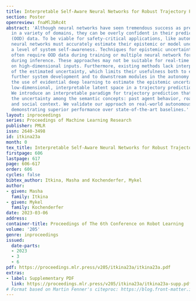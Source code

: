 ```yaml
---
title: Interpretable Self-Aware Neural Networks for Robust Trajectory Prediction
section: Poster
openreview: fnaMlJbRc4t
abstract: 'Although neural networks have seen tremendous success as predictive models
  in a variety of domains, they can be overly confident in their predictions on out-of-distribution
  (OOD) data. To be viable for safety-critical applications, like autonomous vehicles,
  neural networks must accurately estimate their epistemic or model uncertainty, achieving
  a level of system self-awareness. Techniques for epistemic uncertainty quantification
  often require OOD data during training or multiple neural network forward passes
  during inference. These approaches may not be suitable for real-time performance
  on high-dimensional inputs. Furthermore, existing methods lack interpretability
  of the estimated uncertainty, which limits their usefulness both to engineers for
  further system development and to downstream modules in the autonomy stack. We propose
  the use of evidential deep learning to estimate the epistemic uncertainty over a
  low-dimensional, interpretable latent space in a trajectory prediction setting.
  We introduce an interpretable paradigm for trajectory prediction that distributes
  the uncertainty among the semantic concepts: past agent behavior, road structure,
  and social context. We validate our approach on real-world autonomous driving data,
  demonstrating superior performance over state-of-the-art baselines.'
layout: inproceedings
series: Proceedings of Machine Learning Research
publisher: PMLR
issn: 2640-3498
id: itkina23a
month: 0
tex_title: Interpretable Self-Aware Neural Networks for Robust Trajectory Prediction
firstpage: 606
lastpage: 617
page: 606-617
order: 606
cycles: false
bibtex_author: Itkina, Masha and Kochenderfer, Mykel
author:
- given: Masha
  family: Itkina
- given: Mykel
  family: Kochenderfer
date: 2023-03-06
address:
container-title: Proceedings of The 6th Conference on Robot Learning
volume: '205'
genre: inproceedings
issued:
  date-parts:
  - 2023
  - 3
  - 6
pdf: https://proceedings.mlr.press/v205/itkina23a/itkina23a.pdf
extras:
- label: Supplementary PDF
  link: https://proceedings.mlr.press/v205/itkina23a/itkina23a-supp.pdf
# Format based on Martin Fenner's citeproc: https://blog.front-matter.io/posts/citeproc-yaml-for-bibliographies/
---
```

